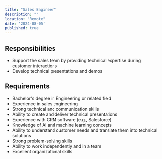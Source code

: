 ```yaml
---
title: "Sales Engineer"
description: ""
location: "Remote"
date: '2024-08-05'
published: true
---
```


## Responsibilities
- Support the sales team by providing technical expertise during customer interactions
- Develop technical presentations and demos

## Requirements
- Bachelor's degree in Engineering or related field
- Experience in sales engineering
- Strong technical and communication skills
- Ability to create and deliver technical presentations
- Experience with CRM software (e.g., Salesforce)
- Knowledge of AI and machine learning concepts
- Ability to understand customer needs and translate them into technical solutions
- Strong problem-solving skills
- Ability to work independently and in a team
- Excellent organizational skills